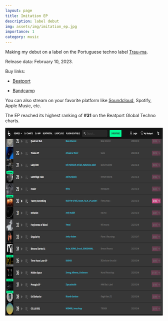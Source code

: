 ```yaml
---
layout: page
title: Imitation EP
description: label debut
img: assets/img/imitation_ep.jpg
importance: 1
category: music
---
```


Making my debut on a label on the Portuguese techno label [Trau-ma](https://trau-ma.bandcamp.com/).

Release data: February 10, 2023.

Buy links:

- [Beatport](https://www.beatport.com/release/imitation/3980837)

- [Bandcamp](https://trau-ma.bandcamp.com/album/imitation)

You can also stream on your favorite platform like [Soundcloud](https://soundcloud.com/trau-ma/sets/andy-ruddh-imitation-ep-trm246), Spotify, Apple Music, etc.

The EP reached its highest ranking of **#31** on the Beatport Global Techno charts.

<img src="/assets/img/imitationEP_beatport31_RDH.png" alt="Beatport Global Techno Charts" width="900" height="600" title="Beatport Global Techno Charts">